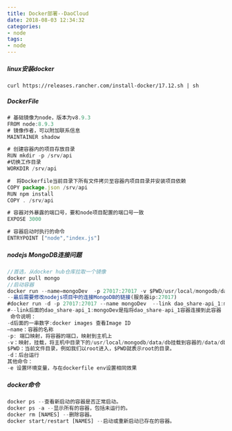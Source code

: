 ```yaml
---
title: Docker部署--DaoCloud
date: 2018-08-03 12:34:32
categories:
- node
tags:
- node
---
```

##### linux安装docker
`curl https://releases.rancher.com/install-docker/17.12.sh | sh`
##### DockerFile
```JavaScript
# 基础镜像为node，版本为v8.9.3
FROM node:8.9.3
# 镜像作者，可以附加联系信息
MAINTAINER shadow

# 创建容器内的项目存放目录
RUN mkdir -p /srv/api
#切换工作目录
WORKDIR /srv/api

#  将Dockerfile当前目录下所有文件拷贝至容器内项目目录并安装项目依赖
COPY package.json /srv/api
RUN npm install
COPY . /srv/api

# 容器对外暴露的端口号，要和node项目配置的端口号一致
EXPOSE 3000

# 容器启动时执行的命令
ENTRYPOINT ["node","index.js"]
```
##### nodejs MongoDB连接问题
```JavaScript
//首选，从docker hub仓库拉取一个镜像
docker pull mongo
//启动容器
docker run --name=mongoDev  -p 27017:27017 -v $PWD/usr/local/mongodb/data/db:/data/db -d 63c6b736e399
--最后需要修改nodejs项目中的连接MongoDB的链接(服务器ip:27017)
#docker run -d -p 27017:27017 --name mongoDev  --link dao_share-api_1:mongoDev 63c6b736e399
#--link后面的dao_share-api_1:mongoDev是指将dao_share-api_1容器连接到此容器
 命令说明： 
-d后面的一串数字:docker images 查看Image ID
–name：容器的名称 
-p: 端口映射，将容器的端口，映射到主机上 
-v：映射，挂载，将主机中目录下的/usr/local/mongodb/data/db挂载到容器的/data/db，作为mongo数据存储目录
$PWD：当前文件目录，例如我们以root进入，$PWD就表示root的目录。 
-d：后台运行 
其他命令： 
-e 设置环境变量，与在dockerfile env设置相同效果
```
##### docker命令
```JavaScript
docker ps --查看新启动的容器是否正常启动。
docker ps -a --显示所有的容器，包括未运行的。
docker rm [NAMES] --删除容器。
docker start/restart [NAMES] --启动或重新启动已存在的容器。
```
